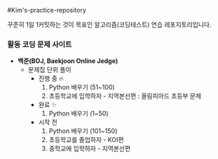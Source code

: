 #Kim's-practice-repository

[comment]: <> (## algorithm-practice)
꾸준히 1일 1커밋하는 것이 목표인 알고리즘(코딩테스트) 연습 레포지토리입니다.

### 활동 코딩 문제 사이트
* **백준(BOJ, Baekjoon Online Jedge)**
  * 문제집 단위 풀이
    * 진행 중 🔥
      1. Python 배우기 (51~100)
      2. 초등학교에 입학하자 - 지역본선편 : 올림피아드 초등부 문제
    * 완료 ✨
      1. Python 배우기 (1~50)
    * 시작 전 
      1. Python 배우기 (101~150)
      2. 초등학교를 졸업하자 - KOI편
      3. 중학교에 입학하자 - 지역본선편
      